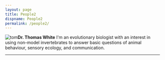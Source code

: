 ```yaml
---
layout: page
title: People2
dispname: People2
permalink: /people2/
---
```


<img src="{{ site.baseurl }}/assets/tom.jpg" title="tom" class="profile" style="float:left;">
<b>Dr. Thomas White</b>  
I'm an evolutionary biologist with an interest in using non-model invertebrates to answer basic questions of animal behaviour, sensory ecology, and communication.
<hr> 